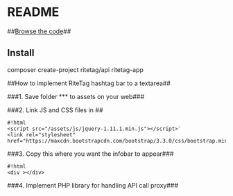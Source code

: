 # README #

##[Browse the code](https://bitbucket.org/ritetag/ritetag-api/src/)##

## Install ##
composer create-project ritetag/api ritetag-app

##How to implement RiteTag hashtag bar to a textarea##

###1. Save folder *** to assets on your web###


###2. Link JS and CSS files in <head> ##


```
#!html
<script src="/assets/js/jquery-1.11.1.min.js"></script>¨
<link rel="stylesheet" href="https://maxcdn.bootstrapcdn.com/bootstrap/3.3.0/css/bootstrap.min.css">

```

###3. Copy this where you want the infobar to appear###
```
#!html
<div ></div>

```

###4. Implement PHP library for handling API call proxy###